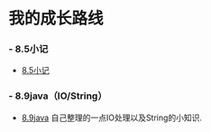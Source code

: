 ﻿# 我的成长路线
### - 8.5小记
    
- [8.5小记](https://github.com/xilimao/-/blob/master/8.5%E5%B0%8F%E8%AE%B0.md)
    
### - 8.9java（IO/String）
- [8.9java](https://github.com/xilimao/-/blob/master/8.9java3%EF%BC%88IO%E5%A4%84%E7%90%86andString%E4%B8%80%E4%BA%9B%E5%B0%8F%E7%9F%A5%E8%AF%86%EF%BC%89.md) 自己整理的一点IO处理以及String的小知识.